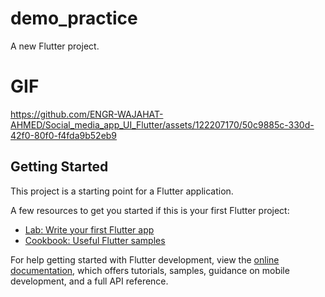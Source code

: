 # demo_practice

A new Flutter project.

# GIF

https://github.com/ENGR-WAJAHAT-AHMED/Social_media_app_UI_Flutter/assets/122207170/50c9885c-330d-42f0-80f0-f4fda9b52eb9




## Getting Started

This project is a starting point for a Flutter application.

A few resources to get you started if this is your first Flutter project:

- [Lab: Write your first Flutter app](https://docs.flutter.dev/get-started/codelab)
- [Cookbook: Useful Flutter samples](https://docs.flutter.dev/cookbook)

For help getting started with Flutter development, view the
[online documentation](https://docs.flutter.dev/), which offers tutorials,
samples, guidance on mobile development, and a full API reference.
